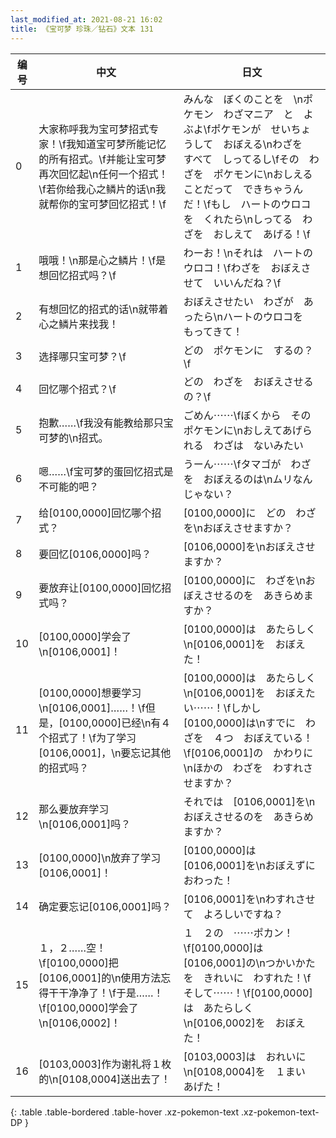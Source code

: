 ```yaml
---
last_modified_at: 2021-08-21 16:02
title: 《宝可梦 珍珠／钻石》文本 131
---
```

| 编号 | 中文 | 日文 |
| ---- | ---- | ---- |
| 0 | 大家称呼我为宝可梦招式专家！\f我知道宝可梦所能记忆的所有招式。\f并能让宝可梦再次回忆起\n任何一个招式！\f若你给我心之鳞片的话\n我就帮你的宝可梦回忆招式！\f | みんな　ぼくのことを　\nポケモン　わざマニア　と　よぶよ\fポケモンが　せいちょうして　おぼえる\nわざを　すべて　しってるし\fその　わざを　ポケモンに\nおしえることだって　できちゃうんだ！\fもし　ハートのウロコを　くれたら\nしってる　わざを　おしえて　あげる！\f |
| 1 | 哦哦！\n那是心之鳞片！\f是想回忆招式吗？\f | わーお！\nそれは　ハートのウロコ！\fわざを　おぼえさせて　いいんだね？\f |
| 2 | 有想回忆的招式的话\n就带着心之鳞片来找我！ | おぼえさせたい　わざが　あったら\nハートのウロコを　もってきて！ |
| 3 | 选择哪只宝可梦？\f | どの　ポケモンに　するの？\f |
| 4 | 回忆哪个招式？\f | どの　わざを　おぼえさせるの？\f |
| 5 | 抱歉……\f我没有能教给那只宝可梦的\n招式。 | ごめん⋯⋯\fぼくから　その　ポケモンに\nおしえてあげられる　わざは　ないみたい |
| 6 | 嗯……\f宝可梦的蛋回忆招式是不可能的吧？ | うーん⋯⋯\fタマゴが　わざを　おぼえるのは\nムリなんじゃない？ |
| 7 | 给[0100,0000]回忆哪个招式？ | [0100,0000]に　どの　わざを\nおぼえさせますか？ |
| 8 | 要回忆[0106,0000]吗？ | [0106,0000]を\nおぼえさせますか？ |
| 9 | 要放弃让[0100,0000]回忆招式吗？ | [0100,0000]に　わざを\nおぼえさせるのを　あきらめますか？ |
| 10 | [0100,0000]学会了\n[0106,0001]！ | [0100,0000]は　あたらしく\n[0106,0001]を　おぼえた！ |
| 11 | [0100,0000]想要学习\n[0106,0001]……！\f但是，[0100,0000]已经\n有４个招式了！\f为了学习[0106,0001]，\n要忘记其他的招式吗？ | [0100,0000]は　あたらしく\n[0106,0001]を　おぼえたい⋯⋯！\fしかし　[0100,0000]は\nすでに　わざを　４つ　おぼえている！\f[0106,0001]の　かわりに\nほかの　わざを　わすれさせますか？ |
| 12 | 那么要放弃学习\n[0106,0001]吗？ | それでは　[0106,0001]を\nおぼえさせるのを　あきらめますか？ |
| 13 | [0100,0000]\n放弃了学习[0106,0001]！ | [0100,0000]は　[0106,0001]を\nおぼえずに　おわった！ |
| 14 | 确定要忘记[0106,0001]吗？ | [0106,0001]を\nわすれさせて　よろしいですね？ |
| 15 | １，２……空！\f[0100,0000]把[0106,0001]的\n使用方法忘得干干净净了！\f于是……！\f[0100,0000]学会了\n[0106,0002]！ | １　２の　⋯⋯ポカン！\f[0100,0000]は　[0106,0001]の\nつかいかたを　きれいに　わすれた！\fそして⋯⋯！\f[0100,0000]は　あたらしく\n[0106,0002]を　おぼえた！ |
| 16 | [0103,0003]作为谢礼将１枚的\n[0108,0004]送出去了！ | [0103,0003]は　おれいに\n[0108,0004]を　１まい　あげた！ |
{: .table .table-bordered .table-hover .xz-pokemon-text .xz-pokemon-text-DP }